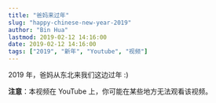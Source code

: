 ```yaml
---
title: "爸妈来过年"
slug: "happy-chinese-new-year-2019"
author: "Bin Hua"
lastmod: 2019-02-12 14:16:00
date: 2019-02-12 14:16:00
tags: ["2019", "新年", "Youtube", "视频"]
---
```


2019 年，爸妈从东北来我们这边过年 :)

**注意**：本视频在 YouTube 上，你可能在某些地方无法观看该视频。